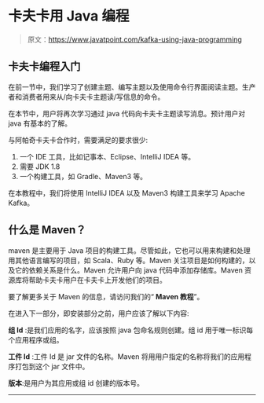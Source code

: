# 卡夫卡用 Java 编程

> 原文：<https://www.javatpoint.com/kafka-using-java-programming>

## 卡夫卡编程入门

在前一节中，我们学习了创建主题、编写主题以及使用命令行界面阅读主题。生产者和消费者用来从/向卡夫卡主题读/写信息的命令。

在本节中，用户将再次学习通过 java 代码向卡夫卡主题读写消息。预计用户对 java 有基本的了解。

与阿帕奇卡夫卡合作时，需要满足的要求很少:

1.  一个 IDE 工具，比如记事本、Eclipse、IntelliJ IDEA 等。
2.  需要 JDK 1.8
3.  一个构建工具，如 Gradle、Maven3 等。

在本教程中，我们将使用 IntelliJ IDEA 以及 Maven3 构建工具来学习 Apache Kafka。

## 什么是 Maven？

maven 是主要用于 Java 项目的构建工具。尽管如此，它也可以用来构建和处理用其他语言编写的项目，如 Scala、Ruby 等。Maven 关注项目是如何构建的，以及它的依赖关系是什么。Maven 允许用户向 java 代码中添加存储库。Maven 资源库将帮助卡夫卡用户在卡夫卡上开发他们的项目。

要了解更多关于 Maven 的信息，请访问我们的“ **Maven 教程**”。

在进入下一部分，即安装部分之前，用户应该了解以下内容:

**组 Id** :是我们应用的名字，应该按照 java 包命名规则创建。组 id 用于唯一标识每个应用程序或组。

**工件 Id** :工件 Id 是 jar 文件的名称。Maven 将用用户指定的名称将我们的应用程序打包到这个 jar 文件中。

**版本**:是用户为其应用或组 id 创建的版本号。

* * *